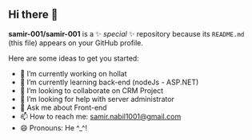 ## Hi there 👋


**samir-001/samir-001** is a ✨ _special_ ✨ repository because its `README.md` (this file) appears on your GitHub profile.

Here are some ideas to get you started:

- 🔭 I’m currently working on hollat
- 🌱 I’m currently learning back-end (nodeJs - ASP.NET)
- 👯 I’m looking to collaborate on CRM Project
- 🤔 I’m looking for help with server administrator
- 💬 Ask me about Front-end
- 📫 How to reach me: samir.nabil1001@gmail.com
- 😄 Pronouns: He ^_^!

